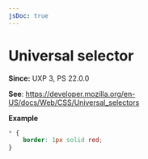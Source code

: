 ```yaml
---
jsDoc: true
---
```

# Universal selector

**Since:** UXP 3, PS 22.0.0

**See**: https://developer.mozilla.org/en-US/docs/Web/CSS/Universal_selectors

**Example**

```css
* {
    border: 1px solid red;
}
```
